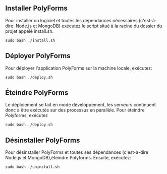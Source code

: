 ## Installer PolyForms
Pour installer un logiciel et toutes les dépendances nécessaires (c'est-à-dire: Node.js et MongoDB)
exécutez le script situé à la racine du dossier du projet appelé install.sh.

```
sudo bash ./install.sh
```

## Déployer PolyForms
Pour déployer l'application PolyForms sur la machine locale, exécutez:

```
sudo bash ./deploy.sh
```

## Éteindre PolyForms
Le déploiement se fait en mode développement, les serveurs continuent donc à être exécutés sur des processus en parallèle. Pour éteindre Polyforms, exécutez

```
sudo bash ./deploy.sh
```

## Désinstaller PolyForms
Pour désinstaller PolyForms et toutes ses dépendances (c'est-à-dire Node.js et MongoDB),éteindre Polyforms. Ensuite, exécutez:

```
sudo bash ./uninstall.sh
```